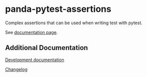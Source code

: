 # panda-pytest-assertions

Complex assertions that can be used when writing test with pytest.

See [documentation page](https://krunchpl.github.io/panda-pytest-assertions/).

## Additional Documentation

[Development documentation](README-DEV.md)

[Changelog](CHANGELOG.md)
